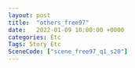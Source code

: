 ```yaml
---
layout: post
title:  "others_free97"
date:   2022-01-09 10:00:00 +0000
categories: Etc
Tags: Story Etc
SceneCode: ["scene_free97_q1_s20"]
---
```

